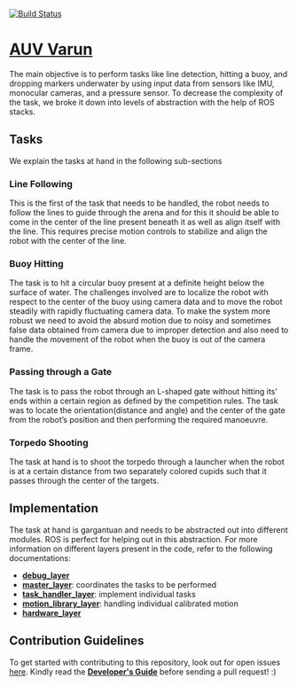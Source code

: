 [![Build Status](https://travis-ci.org/AUV-IITK/auv2016.svg?branch=master)](https://travis-ci.org/AUV-IITK/auv2016)

# [AUV Varun](http://auviitk.com/varun.html)

The main objective is to perform tasks like line detection, hitting a buoy,  and dropping markers underwater by using input data from sensors like IMU, monocular cameras, and a pressure sensor.  To decrease the complexity of the task, we broke it down into levels of abstraction with the help of ROS stacks.  

## Tasks 

We explain the tasks at hand in the following sub-sections

### Line Following

This is the first of the task that needs to be handled, the robot needs to follow the lines to guide through the arena and for this it should be able to come in the center of the line present beneath it as well as align itself with the line. This requires precise motion controls to stabilize and align the robot with the center of the line.

### Buoy Hitting
The task is to hit a circular buoy present at a definite height below the surface of water. The challenges involved are to localize the robot with respect to the center of the buoy using camera data and to move the robot steadily with rapidly fluctuating camera data. To make the system more robust we need to avoid the absurd motion due to noisy and sometimes false data obtained from camera due to improper detection and also need to handle the movement of the robot when the buoy is out of the camera frame.

### Passing through a Gate
The task is to pass the robot through an L-shaped gate without hitting its’ ends within a certain region as defined by the competition rules. The task was to locate the orientation(distance and angle) and the center of the gate from the robot’s position and then performing the required manoeuvre.

### Torpedo Shooting
The task at hand is to shoot the torpedo through a launcher when the robot is at a certain distance from two separately colored cupids such that it passes through the center of the targets.

## Implementation

The task at hand is gargantuan and needs to be abstracted out into different modules. ROS is perfect for helping out in this abstraction. For more information on different layers present in the code, refer to the following documentations:

* [__debug_layer__](debug_layer/README.md)
* [__master_layer__](master_layer/the_master/README.md): coordinates the tasks to be performed
* [__task_handler_layer__](task_handler_layer/README.md): implement individual tasks
* [__motion_library_layer__](motion_library_layer/README.md): handling individual calibrated motion
* [__hardware_layer__](hardware_layer/README.md)

## Contribution Guidelines

To get started with contributing to this repository, look out for open issues [here](https://github.com/AUV-IITK/auv2016/issues). Kindly read the [__Developer's Guide__](https://github.com/AUV-IITK/AUVWiki/wiki/Developers-Guide) before sending a pull request! :)
